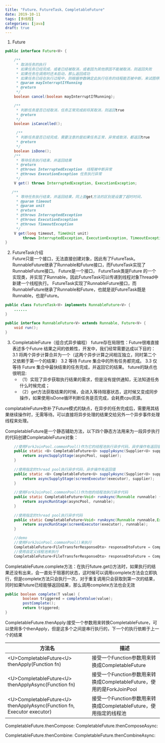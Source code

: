 ```yaml
---
title: "Future、FutureTask、CompletableFuture"
date: 2019-10-11
tags: [多线程]
categories: [java]
draft: true
---
```


1. Future
```java
public interface Future<V> {

    /**
	 * 取消任务的执行
	 * 如果任务已经完成，或者已经被取消，或者因为其他原因不能被取消，则返回失败
	 * 如果任务在调用时还未启动，那么返回成功
	 * 如果任务已经在执行过程中，则根据参数确定此执行任务的线程能否被中断，来试图停止任务的执行
	 * @param mayInterruptIfRunning
	 * @return
	 */
    boolean cancel(boolean mayInterruptIfRunning);

	/**
     * 判断任务是否已经取消，任务正常完成前将其取消，则返回true
     * @return
     */
    boolean isCancelled();

     /**
     * 判断任务是否已经完成，需要注意的是如果任务正常、异常或取消，都返回true
     * @return
     */
    boolean isDone();
 	/**
     * 等待任务执行结束，并返回结果
     * @return
     * @throws InterruptedException  线程被中断异常
     * @throws ExecutionException 任务执行异常
     */
    V get() throws InterruptedException, ExecutionException;

   /**
     * 等待任务执行结束，并返回结果，同上面get方法的区别是设置了超时时间，
     * @param timeout
     * @param unit
     * @return
     * @throws InterruptedException
     * @throws ExecutionException
     * @throws TimeoutException
     */
    V get(long timeout, TimeUnit unit)
        throws InterruptedException, ExecutionException, TimeoutException;
}
```

2. FutureTask介绍  
Future只是一个接口，无法直接创建对象，因此有了FutureTask。RunnableFuture继承了Runnable和Future接口，而FutureTask实现了RunnableFuture接口。
Future是一个接口， FutureTask类是Future 的一个实现类，并实现了Runnable，因此FutureTask可以传递到线程对象Thread中新建一个线程执行。
FutureTask实现了RunnableFuture接口，而RunnableFuture继承了Runnable和Future，也就是说FutureTask既是Runnable，也是Future。
```java
public class FutureTask<V> implements RunnableFuture<V> {
	......
}
```

```java
public interface RunnableFuture<V> extends Runnable, Future<V> {
    void run();
}
```

3. CompletableFuture（组合式异步编程）
future存在局限性：Future很难直接表述多个Future 结果之间的依赖性，开发中，我们经常需要达成以下目的：
3.1 将两个异步计算合并为一个（这两个异步计算之间相互独立，同时第二个又依赖于第一个的结果）
3.2 等待 Future 集合中的所有任务都完成。
3.3 仅等待 Future 集合中最快结束的任务完成，并返回它的结果。
future的缺点也很明显:
	- （1）实现了异步获取执行结果的需求，但是没有提供通知，无法知道任务什么时候完成；
    - （2）get方法获取结果的时候，会进入等待阻塞状态，这时候又变成同步操作，如果使用isDone循环判断任务是否完成，会耗费cpu资源。

complatableFuture弥补了Future模式的缺点，在异步的任务完成后，需要用其结果继续操作时，无需等待。可以直接将异步处理的结果交给另外一个异步事件处理线程来处理。

CompletableFuture是一个静态辅助方法，以下四个静态方法用来为一段异步执行的代码创建CompletableFuture对象：
```java
	//使用ForkJoinPool.commonPool()作为它的线程池执行异步代码，异步操作有返回值
    public static <U> CompletableFuture<U> supplyAsync(Supplier<U> supplier) {
        return asyncSupplyStage(asyncPool, supplier);
    }
 
    //使用指定的thread pool执行异步代码，异步操作有返回值
    public static <U> CompletableFuture<U> supplyAsync(Supplier<U> supplier,Executor executor) {
        return asyncSupplyStage(screenExecutor(executor), supplier);
    }
 
    //使用ForkJoinPool.commonPool()作为他的线程池执行异步代码
    public static CompletableFuture<Void> runAsync(Runnable runnable) {
        return asyncRunStage(asyncPool, runnable);
    }
 
    //使用指定的thread pool执行异步代码
    public static CompletableFuture<Void> runAsync(Runnable runnable,Executor executor) {
        return asyncRunStage(screenExecutor(executor), runnable);
    }

	//demo
	//使用ForkJoinPool.commonPool()来执行
 	CompletableFuture<FileTransferResponseDto> responseDtoFuture = CompletableFuture.supplyAsync(()-> uploadFile(file,urn));
	//使用自定义线程池来执行
	CompletableFuture<FileTransferResponseDto> responseDtoFuture = CompletableFuture.supplyAsync(()-> uploadFile(file,urn),threadPoolExecutor);
```

CompletableFuture.complete方法：在执行future.get()方法时，如果执行的结果还没有出来，会一直处于阻塞的状态，这时候可以调用complete方法会立即执行，但是complete方法只会执行一次，对于重复调用只会获取到第一次的结果，同时如果future已经能够返回结果，那么调用complete方法也会无效
```java
public boolean complete(T value) {
        boolean triggered = completeValue(value);
        postComplete();
        return triggered;
}
```

CompletableFuture.thenApply:接受一个参数用来转换CompletableFuture，可以使用多个thenApply，但是这多个之间是串行执行的，下一个的执行依赖于上一个的结果

| 方法名 |  描述   |
|  ---   |   ---  |
| &lt;U&gt;CompletableFuture&lt;U&gt; thenApply(Function fn)                         |	接受一个Function参数用来转换成CompletableFuture|
| &lt;U&gt;CompletableFuture&lt;U&gt; thenApplyAsync(Function fn)                    |	接受一个Function参数用来转换成CompletableFuture，使用的是ForkJoinPool|
| &lt;U&gt;CompletableFuture&lt;U&gt; thenApplyAsync(Function fn, Executor executor) | 	接受一个Function参数用来转换成CompletableFuture，使用指定的线程池|

CompletableFuture.thenCompose:
CompletableFuture.thenComposeAsync:

CompletableFuture.thenCombine:
CompletableFuture.thenCombineAsync: